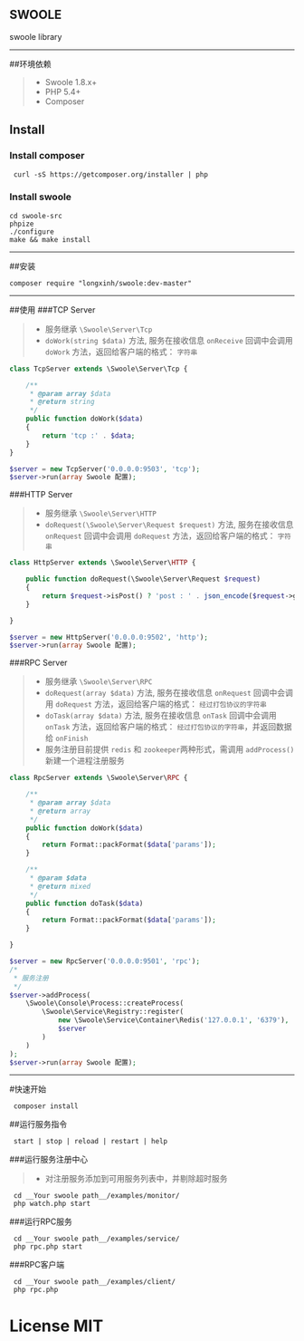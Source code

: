 ## SWOOLE
swoole library

----------
##环境依赖
> * Swoole 1.8.x+
> * PHP 5.4+
> * Composer

## Install

### Install composer
```shell
 curl -sS https://getcomposer.org/installer | php
```

### Install swoole
```
cd swoole-src
phpize
./configure
make && make install
```
----------

##安装
```
composer require "longxinh/swoole:dev-master"
```
----------

##使用
###TCP Server
> * 服务继承 ```\Swoole\Server\Tcp```
> * ```doWork(string $data)``` 方法, 服务在接收信息 ```onReceive``` 回调中会调用 ```doWork``` 方法，返回给客户端的格式： ```字符串```

```php
class TcpServer extends \Swoole\Server\Tcp {

    /**
     * @param array $data
     * @return string
     */
    public function doWork($data)
    {
        return 'tcp :' . $data;
    }
}

$server = new TcpServer('0.0.0.0:9503', 'tcp');
$server->run(array Swoole 配置);
```

###HTTP Server
> * 服务继承 ```\Swoole\Server\HTTP```
> * ```doRequest(\Swoole\Server\Request $request)``` 方法, 服务在接收信息 ```onRequest``` 回调中会调用 ```doRequest``` 方法，返回给客户端的格式： ```字符串```

```php
class HttpServer extends \Swoole\Server\HTTP {

    public function doRequest(\Swoole\Server\Request $request)
    {
        return $request->isPost() ? 'post : ' . json_encode($request->getPost()) : 'get : ' . json_encode($request->getGet());
    }

}

$server = new HttpServer('0.0.0.0:9502', 'http');
$server->run(array Swoole 配置);
```

###RPC Server
> * 服务继承 ```\Swoole\Server\RPC```
> * ```doRequest(array $data)``` 方法, 服务在接收信息 ```onRequest``` 回调中会调用 ```doRequest``` 方法，返回给客户端的格式： ```经过打包协议的字符串```
> * ```doTask(array $data)``` 方法, 服务在接收信息 ```onTask``` 回调中会调用 ```onTask``` 方法，返回给客户端的格式： ```经过打包协议的字符串```，并返回数据给 ```onFinish```
> * 服务注册目前提供 ```redis``` 和 ```zookeeper```两种形式，需调用 ```addProcess()``` 新建一个进程注册服务

```php
class RpcServer extends \Swoole\Server\RPC {

    /**
     * @param array $data
     * @return array
     */
    public function doWork($data)
    {
        return Format::packFormat($data['params']);
    }

    /**
     * @param $data
     * @return mixed
     */
    public function doTask($data)
    {
        return Format::packFormat($data['params']);
    }

}

$server = new RpcServer('0.0.0.0:9501', 'rpc');
/*
 * 服务注册
 */
$server->addProcess(
    \Swoole\Console\Process::createProcess(
        \Swoole\Service\Registry::register(
            new \Swoole\Service\Container\Redis('127.0.0.1', '6379'),
            $server
        )
    )
);
$server->run(array Swoole 配置);
```

----------

#快速开始
```
 composer install
```
##运行服务指令
```
 start | stop | reload | restart | help
```

###运行服务注册中心
> * 对注册服务添加到可用服务列表中，并剔除超时服务

```shell
 cd __Your swoole path__/examples/monitor/
 php watch.php start
```

###运行RPC服务
```shell
 cd __Your swoole path__/examples/service/
 php rpc.php start
```

###RPC客户端

```shell
 cd __Your swoole path__/examples/client/
 php rpc.php
```

# License MIT
